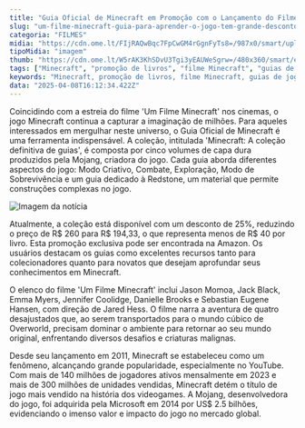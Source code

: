 ```yaml
---
title: "Guia Oficial de Minecraft em Promoção com o Lançamento do Filme"
slug: "um-filme-minecraft-guia-para-aprender-o-jogo-tem-grande-desconto-conhea"
categoria: "FILMES"
midia: "https://cdn.ome.lt/FIjRAQwBqc7FpCwGM4rGgnFyTs8=/987x0/smart/uploads/conteudo/fotos/02_tKZPrO8.jpg"
tipoMidia: "imagem"
thumb: "https://cdn.ome.lt/W5rAK3KhSDvU3Tgi3yEAUWeSgrw=/480x360/smart/extras/conteudos/Captura_de_tela_2025-04-08_122119.png"
tags: ["Minecraft", "promoção de livros", "filme Minecraft", "guias de jogo", "Mojang", "desconto Amazon", "estratégia de jogo", "cultura gamer"]
keywords: "Minecraft, promoção de livros, filme Minecraft, guias de jogo, Mojang, desconto Amazon, estratégia de jogo, cultura gamer"
data: "2025-04-08T16:12:34.422Z"
---
```


Coincidindo com a estreia do filme 'Um Filme Minecraft' nos cinemas, o jogo Minecraft continua a capturar a imaginação de milhões. Para aqueles interessados em mergulhar neste universo, o Guia Oficial de Minecraft é uma ferramenta indispensável. A coleção, intitulada 'Minecraft: A coleção definitiva de guias', é composta por cinco volumes de capa dura produzidos pela Mojang, criadora do jogo. Cada guia aborda diferentes aspectos do jogo: Modo Criativo, Combate, Exploração, Modo de Sobrevivência e um guia dedicado à Redstone, um material que permite construções complexas no jogo.

![Imagem da notícia](https://cdn.ome.lt/cntucgfNjzMUw4tguDBfJa6XkwU=/fit-in/837x500/smart/uploads/conteudo/fotos/Captura_de_tela_2025-04-08_130737.png)

Atualmente, a coleção está disponível com um desconto de 25%, reduzindo o preço de R$ 260 para R$ 194,33, o que representa menos de R$ 40 por livro. Esta promoção exclusiva pode ser encontrada na Amazon. Os usuários destacam os guias como excelentes recursos tanto para colecionadores quanto para novatos que desejam aprofundar seus conhecimentos em Minecraft.

O elenco do filme 'Um Filme Minecraft' inclui Jason Momoa, Jack Black, Emma Myers, Jennifer Coolidge, Danielle Brooks e Sebastian Eugene Hansen, com direção de Jared Hess. O filme narra a aventura de quatro desajustados que, ao serem transportados para o mundo cúbico de Overworld, precisam dominar o ambiente para retornar ao seu mundo original, enfrentando diversos desafios e criaturas malignas.

Desde seu lançamento em 2011, Minecraft se estabeleceu como um fenômeno, alcançando grande popularidade, especialmente no YouTube. Com mais de 140 milhões de jogadores ativos mensalmente em 2023 e mais de 300 milhões de unidades vendidas, Minecraft detém o título de jogo mais vendido na história dos videogames. A Mojang, desenvolvedora do jogo, foi adquirida pela Microsoft em 2014 por US$ 2.5 bilhões, evidenciando o imenso valor e impacto do jogo no mercado global.